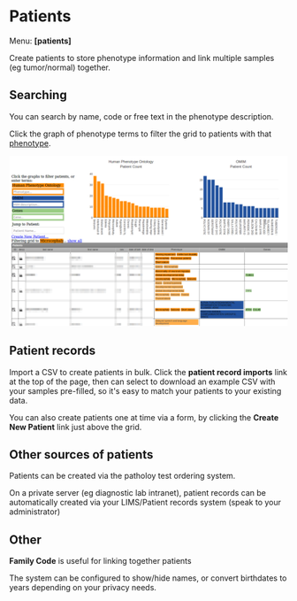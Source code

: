 # Patients

Menu: **[patients]**

Create patients to store phenotype information and link multiple samples (eg tumor/normal) together.

## Searching

You can search by name, code or free text in the phenotype description.

Click the graph of phenotype terms to filter the grid to patients with that [phenotype](phenotypes.md).

![Patients grid filtered to microcephaly](images/patients_graphs_selected.png)

## Patient records

Import a CSV to create patients in bulk. Click the **patient record imports** link at the top of the page, then can select to download an example CSV with your samples pre-filled, so it's easy to match your patients to your existing data.

You can also create patients one at time via a form, by clicking the **Create New Patient** link just above the grid.

## Other sources of patients

Patients can be created via the patholoy test ordering system.

On a private server (eg diagnostic lab intranet), patient records can be automatically created via your LIMS/Patient records system (speak to your administrator)

## Other

**Family Code** is useful for linking together patients

The system can be configured to show/hide names, or convert birthdates to years depending on your privacy needs.



